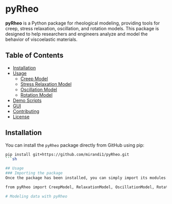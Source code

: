 # pyRheo

**pyRheo** is a Python package for rheological modeling, providing tools for creep, stress relaxation, oscillation, and rotation models. This package is designed to help researchers and engineers analyze and model the behavior of viscoelastic materials.

## Table of Contents

- [Installation](#installation)
- [Usage](#usage)
  - [Creep Model](#creep-model)
  - [Stress Relaxation Model](#stress-relaxation-model)
  - [Oscillation Model](#oscillation-model)
  - [Rotation Model](#rotation-model)
- [Demo Scripts](#demo-scripts)
- [GUI](#gui)
- [Contributing](#contributing)
- [License](#license)

## Installation

You can install the `pyRheo` package directly from GitHub using pip:

```sh
pip install git+https://github.com/mirandi1/pyRheo.git
```sh

## Usage
### Importing the package
Once the package has been installed, you can simply import its modules:

from pyRheo import CreepModel, RelaxationModel, OscillationModel, RotationModel

# Modeling data with pyRheo
